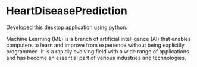 # HeartDiseasePrediction
Developed this desktop application using python.

Machine Learning (ML) is a branch of artificial intelligence (AI) that enables computers to learn and improve from experience without being explicitly programmed. It is a rapidly evolving field with a wide range of applications and has become an essential part of various industries and technologies.



